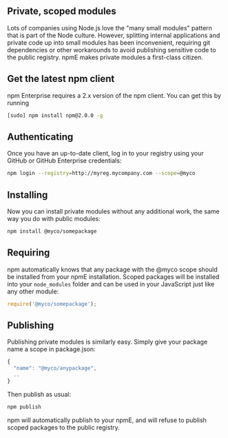 <!--
title: Using npm Enterprise
-->

## Private, scoped modules

Lots of companies using Node.js love the "many small modules" pattern that is
part of the Node culture. However, splitting internal applications and private
code up into small modules has been inconvenient, requiring git dependencies or
other workarounds to avoid publishing sensitive code to the public registry.
npmE makes private modules a first-class citizen.

## Get the latest npm client

npm Enterprise requires a 2.x version of the npm client. You can get this
by running

```bash
[sudo] npm install npm@2.0.0 -g
 ```

## Authenticating

Once you have an up-to-date client, log in to your registry using your
GitHub or GitHub Enterprise credentials:

```bash
npm login --registry=http://myreg.mycompany.com --scope=@myco
```

## Installing

Now you can install private modules without any additional work, the same way
you do with public modules:

```bash
npm install @myco/somepackage
```

## Requiring

npm automatically knows that any package with the @myco scope should be
installed from your npmE installation. Scoped packages will be installed into
your `node_modules` folder and can be used in your JavaScript just like any
other module:

```js
require('@myco/somepackage');
```

## Publishing

Publishing private modules is similarly easy. Simply give your package
name a scope in package.json:

```js
{
  "name": "@myco/anypackage",
  ..
}
```

Then publish as usual:

```bash
npm publish
```

npm will automatically publish to your npmE, and will refuse to publish scoped
packages to the public registry.
